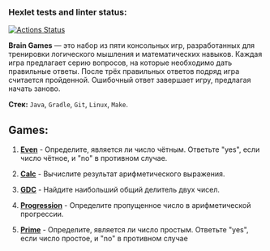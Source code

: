 ### Hexlet tests and linter status:
[![Actions Status](https://github.com/sergeycherkasovv/java-project-61/actions/workflows/hexlet-check.yml/badge.svg)](https://github.com/sergeycherkasovv/java-project-61/actions)

**Brain Games** — это набор из пяти консольных игр, разработанных для тренировки логического мышления и математических навыков. Каждая игра предлагает серию вопросов, на которые необходимо дать правильные ответы. После трёх правильных ответов подряд игра считается пройденной. Ошибочный ответ завершает игру, предлагая начать заново.

**Стек:** `Java`, `Gradle`, `Git`, `Linux`, `Make`.  

## Games:
1. [**Even**](https://asciinema.org/a/Zj9FJBsuyLuDTekoNl6HdrR6p) - Определите, является ли число чётным. Ответьте "yes", если число чётное, и "no" в противном случае.

2. [**Calc**](https://asciinema.org/a/JdaQ6dSBPyO31ssxYJQksztsn) - Вычислите результат арифметического выражения.

3. [**GDC**](https://asciinema.org/a/tLVZJJBQBG6oX7IjiWnZEsU1z) - Найдите наибольший общий делитель двух чисел.

4. [**Progression**](https://asciinema.org/a/zQR1KAS9XJB7AXoN4ATJMVoXX) - Определите пропущенное число в арифметической прогрессии.

5. [**Prime**](https://asciinema.org/a/vLUc3UJGKjHJsXXZ5muai74zC) - Определите, является ли число простым. Ответьте "yes", если число простое, и "no" в противном случае
